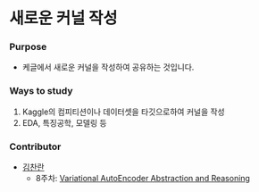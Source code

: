 # 새로운 커널 작성

### Purpose

- 케글에서 새로운 커널을 작성하여 공유하는 것입니다.

### Ways to study

1. Kaggle의 컴피티션이나 데이터셋을 타깃으로하여 커널을 작성
2. EDA, 특징공학, 모델링 등

### Contributor

- [김찬란](https://github.com/seriousran)
  - 8주차: [Variational AutoEncoder Abstraction and Reasoning](https://www.kaggle.com/seriousran/variational-autoencoder-abstraction-and-reasoning)
